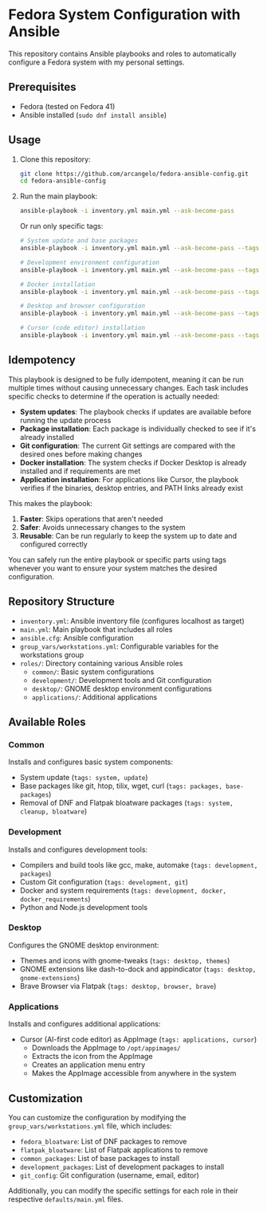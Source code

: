# Fedora System Configuration with Ansible

This repository contains Ansible playbooks and roles to automatically configure a Fedora system with my personal settings.

## Prerequisites

- Fedora (tested on Fedora 41)
- Ansible installed (`sudo dnf install ansible`)

## Usage

1. Clone this repository:
   ```bash
   git clone https://github.com/arcangelo/fedora-ansible-config.git
   cd fedora-ansible-config
   ```

2. Run the main playbook:
   ```bash
   ansible-playbook -i inventory.yml main.yml --ask-become-pass
   ```

   Or run only specific tags:
   ```bash
   # System update and base packages
   ansible-playbook -i inventory.yml main.yml --ask-become-pass --tags "system,base-packages"
   
   # Development environment configuration
   ansible-playbook -i inventory.yml main.yml --ask-become-pass --tags "development"
   
   # Docker installation
   ansible-playbook -i inventory.yml main.yml --ask-become-pass --tags "docker"
   
   # Desktop and browser configuration
   ansible-playbook -i inventory.yml main.yml --ask-become-pass --tags "desktop,browser"
   
   # Cursor (code editor) installation
   ansible-playbook -i inventory.yml main.yml --ask-become-pass --tags "cursor"
   ```

## Idempotency

This playbook is designed to be fully idempotent, meaning it can be run multiple times without causing unnecessary changes. Each task includes specific checks to determine if the operation is actually needed:

- **System updates**: The playbook checks if updates are available before running the update process
- **Package installation**: Each package is individually checked to see if it's already installed
- **Git configuration**: The current Git settings are compared with the desired ones before making changes
- **Docker installation**: The system checks if Docker Desktop is already installed and if requirements are met
- **Application installation**: For applications like Cursor, the playbook verifies if the binaries, desktop entries, and PATH links already exist

This makes the playbook:
1. **Faster**: Skips operations that aren't needed
2. **Safer**: Avoids unnecessary changes to the system
3. **Reusable**: Can be run regularly to keep the system up to date and configured correctly

You can safely run the entire playbook or specific parts using tags whenever you want to ensure your system matches the desired configuration.

## Repository Structure

- `inventory.yml`: Ansible inventory file (configures localhost as target)
- `main.yml`: Main playbook that includes all roles
- `ansible.cfg`: Ansible configuration
- `group_vars/workstations.yml`: Configurable variables for the workstations group
- `roles/`: Directory containing various Ansible roles
  - `common/`: Basic system configurations
  - `development/`: Development tools and Git configuration
  - `desktop/`: GNOME desktop environment configurations
  - `applications/`: Additional applications

## Available Roles

### Common
Installs and configures basic system components:
- System update (`tags: system, update`)
- Base packages like git, htop, tilix, wget, curl (`tags: packages, base-packages`)
- Removal of DNF and Flatpak bloatware packages (`tags: system, cleanup, bloatware`)

### Development
Installs and configures development tools:
- Compilers and build tools like gcc, make, automake (`tags: development, packages`)
- Custom Git configuration (`tags: development, git`)
- Docker and system requirements (`tags: development, docker, docker_requirements`)
- Python and Node.js development tools

### Desktop
Configures the GNOME desktop environment:
- Themes and icons with gnome-tweaks (`tags: desktop, themes`)
- GNOME extensions like dash-to-dock and appindicator (`tags: desktop, gnome-extensions`)
- Brave Browser via Flatpak (`tags: desktop, browser, brave`)

### Applications
Installs and configures additional applications:
- Cursor (AI-first code editor) as AppImage (`tags: applications, cursor`)
  - Downloads the AppImage to `/opt/appimages/`
  - Extracts the icon from the AppImage
  - Creates an application menu entry
  - Makes the AppImage accessible from anywhere in the system

## Customization

You can customize the configuration by modifying the `group_vars/workstations.yml` file, which includes:

- `fedora_bloatware`: List of DNF packages to remove
- `flatpak_bloatware`: List of Flatpak applications to remove
- `common_packages`: List of base packages to install
- `development_packages`: List of development packages to install
- `git_config`: Git configuration (username, email, editor)

Additionally, you can modify the specific settings for each role in their respective `defaults/main.yml` files. 